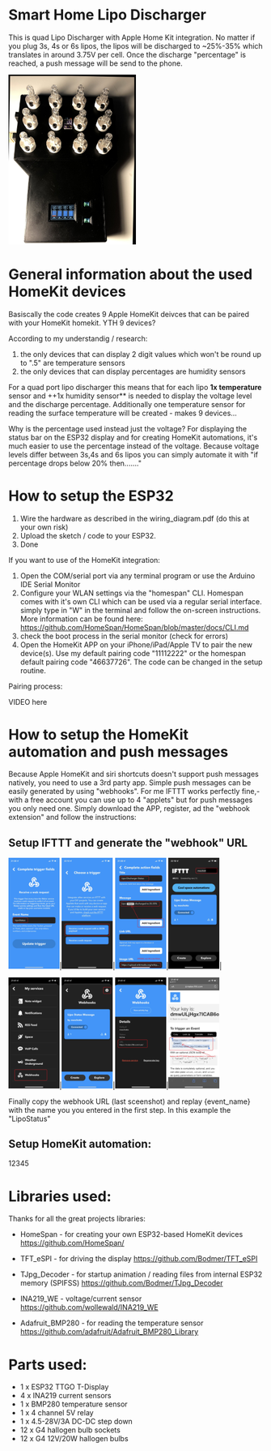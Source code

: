 # Smart Home Lipo Discharger 


This is quad Lipo Discharger with Apple Home Kit integration. No matter if you plug 3s, 4s or 6s lipos, the lipos will be discharged to ~25%-35% which translates in around 3.75V per cell. Once the discharge "percentage" is reached, a push message will be send to the phone. 

<img src="https://github.com/moschotto/SmartHomeLipoDischarger/blob/main/media/Lipo_Discharger1.jpg" width=50% height=50%>

# General information about the used HomeKit devices

Basiscally the code creates 9 Apple HomeKit deivces that can be paired with your HomeKit  homekit. YTH 9 devices? 

According to my understandig / research: 
1.  the only devices that can display 2 digit values which won't be round up to ".5" are temperature sensors
2.  the only devices that can display percentages are humidity sensors

For a quad port lipo discharger this means that for each lipo **1x temperature** sensor and ++1x humidity sensor** is needed to display the voltage level and the discharge percentage. Additionally one temperature sensor for reading the surface temperature will be created - makes 9 devices...

Why is the percentage used instead just the voltage?
For displaying the status bar on the ESP32 display and for creating HomeKit automations, it's much easier to use the percentage instead of the voltage. Because voltage levels differ between 3s,4s and 6s lipos you can simply automate it with "if percentage drops below 20% then......."

# How to setup the ESP32

1. Wire the hardware as described in the wiring_diagram.pdf (do this at your own risk)
2. Upload the sketch / code to your ESP32.
3. Done

If you want to use of the HomeKit integration:

1. Open the COM/serial port via any terminal program or use the Arduino IDE Serial Monitor
2. Configure your WLAN settings via the "homespan" CLI. Homespan comes with it's own CLI which can be used via a regular serial interface. simply type in "W" in the terminal and follow the on-screen instructions. More information can be found here: https://github.com/HomeSpan/HomeSpan/blob/master/docs/CLI.md
3. check the boot process in the serial monitor (check for errors)
4. Open the HomeKit APP on your iPhone/iPad/Apple TV to pair the new device(s). Use my default pairing code "11112222" or the homespan default pairing code "46637726". The code can be changed in the setup routine.

Pairing process:

VIDEO here
  

# How to setup the HomeKit automation and push messages

Because Apple HomeKit and siri shortcuts doesn't support push messages natively, you need to use a 3rd party app. Simple push messages can be easily generated by using "webhooks". For me IFTTT works perfectly fine,- with a free account you can use up to 4 "applets" but for push messages you only need one. Simply download the APP, register, ad the "webhook extension" and follow the instructions: 

## Setup IFTTT and generate the "webhook" URL

<img src="https://github.com/moschotto/SmartHomeLipoDischarger/blob/main/media/IFTTT_0.jpg" width=20% height=20%>|<img src="https://github.com/moschotto/SmartHomeLipoDischarger/blob/main/media/IFTTT_1.jpg" width=20% height=20%>|<img src="https://github.com/moschotto/SmartHomeLipoDischarger/blob/main/media/IFTTT_2.jpg" width=20% height=20%>|<img src="https://github.com/moschotto/SmartHomeLipoDischarger/blob/main/media/IFTTT_4.jpg" width=20% height=20%>|

<img src="https://github.com/moschotto/SmartHomeLipoDischarger/blob/main/media/IFTTT_5.jpg" width=20% height=20%>|<img src="https://github.com/moschotto/SmartHomeLipoDischarger/blob/main/media/IFTTT_6.jpg" width=20% height=20%>|<img src="https://github.com/moschotto/SmartHomeLipoDischarger/blob/main/media/IFTTT_7.jpg" width=20% height=20%>|<img src="https://github.com/moschotto/SmartHomeLipoDischarger/blob/main/media/IFTTT_8.jpg" width=20% height=20%>

Finally copy the webhook URL (last sceenshot) and replay {event_name} with the name you you entered in the first step. In this example the "LipoStatus"


## Setup HomeKit automation:

12345



# Libraries used:

Thanks for all the great projects libraries:


- HomeSpan -  for creating your own ESP32-based HomeKit devices
  https://github.com/HomeSpan/
  
- TFT_eSPI - for driving the display
  https://github.com/Bodmer/TFT_eSPI
  
- TJpg_Decoder - for startup animation / reading files from internal ESP32 memory (SPIFSS)
  https://github.com/Bodmer/TJpg_Decoder
  
- INA219_WE - voltage/current sensor
  https://github.com/wollewald/INA219_WE 

- Adafruit_BMP280 - for reading the temperature sensor
  https://github.com/adafruit/Adafruit_BMP280_Library



# Parts used:
- 1 x ESP32 TTGO T-Display 
- 4 x INA219 current sensors
- 1 x BMP280 temperature sensor
- 1 x 4 channel 5V relay 
- 1 x  4.5-28V/3A DC-DC step down 
- 12 x G4 hallogen bulb sockets 
- 12 x G4 12V/20W hallogen bulbs 



